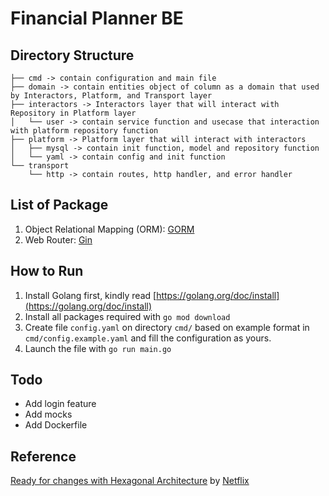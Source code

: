 # Financial Planner BE

## Directory Structure

```
├── cmd -> contain configuration and main file
├── domain -> contain entities object of column as a domain that used by Interactors, Platform, and Transport layer
├── interactors -> Interactors layer that will interact with Repository in Platform layer
│   └── user -> contain service function and usecase that interaction with platform repository function
├── platform -> Platform layer that will interact with interactors
│   ├── mysql -> contain init function, model and repository function
│   └── yaml -> contain config and init function
└── transport
    └── http -> contain routes, http handler, and error handler 
```

## List of Package

1. Object Relational Mapping (ORM): [GORM](https://gorm.io/)
2. Web Router: [Gin](https://github.com/gin-gonic/gin)

## How to Run

1. Install Golang first, kindly read [https://golang.org/doc/install](https://golang.org/doc/install)
2. Install all packages required with `go mod download`
3. Create file `config.yaml` on directory `cmd/` based on example format in `cmd/config.example.yaml` and fill the configuration as yours.
4. Launch the file with `go run main.go` 

## Todo

- Add login feature
- Add mocks
- Add Dockerfile

## Reference

[Ready for changes with Hexagonal Architecture](https://netflixtechblog.com/ready-for-changes-with-hexagonal-architecture-b315ec967749)
 by [Netflix](https://www.netflix.com/)

